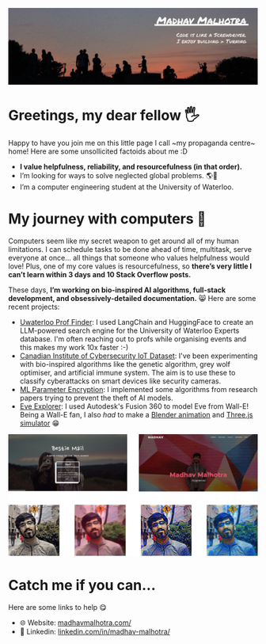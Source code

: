 ![Header](./Header.jpg)
# Greetings, my dear fellow 🖐️
Happy to have you join me on this little page I call ~my propaganda centre~ home! Here are some unsollicited factoids about me :D
- **I value helpfulness, reliability, and resourcefulness (in that order).** 
- I’m looking for ways to solve neglected global problems. 🌎👔
- I’m a computer engineering student at the University of Waterloo.

# My journey with computers 🚀
Computers seem like my secret weapon to get around all of my human limitations. I can schedule tasks to be done ahead of time, multitask, serve everyone at once... all things that someone who values helpfulness would love! Plus, one of my core values is resourcefulness, so **there’s very little I can’t learn within 3 days and 10 Stack Overflow posts.**

These days, **I’m working on bio-inspired AI algorithms, full-stack development, and obsessively-detailed documentation.** 😸 Here are some recent projects:
- [Uwaterloo Prof Finder](https://github.com/Madhav-Malhotra/uwaterloo-prof-finder): I used LangChain and HuggingFace to create an LLM-powered search engine for the University of Waterloo Experts database. I'm often reaching out to profs while organising events and this makes my work 10x faster :-)
- [Canadian Institute of Cybersecurity IoT Dataset](https://github.com/Madhav-Malhotra/cicIoT): I've been experimenting with bio-inspired algorithms like the genetic algorithm, grey wolf optimiser, and artificial immune system. The aim is to use these to classify cyberattacks on smart devices like security cameras.
- [ML Parameter Encryption](https://github.com/Madhav-Malhotra/ML-parameter-encryption): I implemented some algorithms from research papers trying to prevent the theft of AI models.
- [Eve Explorer](https://github.com/Madhav-Malhotra/Eve-Robot-Explorer): I used Autodesk's Fusion 360 to model Eve from Wall-E! Being a Wall-E fan, I also _had_ to make a [Blender animation](https://www.linkedin.com/posts/madhav-malhotra_my-first-3d-animation-i-feel-happy-because-activity-6892600844219416576-ebre/?utm_source=share&utm_medium=member_desktop) and [Three.js simulator](https://www.madhavmalhotra.com/Eve-Robot-Explorer/dist/index.html) 😁

![Projects screenshot](./Preview.png)

# Catch me if you can... 

Here are some links to help 😋
- 🌐  Website: [madhavmalhotra.com/](https://madhavmalhotra.com/) 
- 👔  Linkedin: [linkedin.com/in/madhav-malhotra/](https://linkedin.com/in/madhav-malhotra/)

